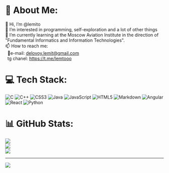 # 💫 About Me:
👋 Hi, I’m @lemito<br>👀 I’m interested in programming, self-exploration and a lot of other things<br>🌱 I’m currently learning at the Moscow Aviation Institute in the direction of "Fundamental Informatics and Information Technologies".<br>📫 How to reach me:<br>&ensp;📩e-mail: delovoy.lemit@gmail.com<br>&ensp;tg chanel: https://t.me/lemtooo


# 💻 Tech Stack:
![C](https://img.shields.io/badge/c-%2300599C.svg?style=for-the-badge&logo=c&logoColor=white) ![C++](https://img.shields.io/badge/c++-%2300599C.svg?style=for-the-badge&logo=c%2B%2B&logoColor=white) ![CSS3](https://img.shields.io/badge/css3-%231572B6.svg?style=for-the-badge&logo=css3&logoColor=white) ![Java](https://img.shields.io/badge/java-%23ED8B00.svg?style=for-the-badge&logo=openjdk&logoColor=white) ![JavaScript](https://img.shields.io/badge/javascript-%23323330.svg?style=for-the-badge&logo=javascript&logoColor=%23F7DF1E) ![HTML5](https://img.shields.io/badge/html5-%23E34F26.svg?style=for-the-badge&logo=html5&logoColor=white) ![Markdown](https://img.shields.io/badge/markdown-%23000000.svg?style=for-the-badge&logo=markdown&logoColor=white) ![Angular](https://img.shields.io/badge/angular-%23DD0031.svg?style=for-the-badge&logo=angular&logoColor=white) ![React](https://img.shields.io/badge/react-%2320232a.svg?style=for-the-badge&logo=react&logoColor=%2361DAFB) ![Python](https://img.shields.io/badge/python-3670A0?style=for-the-badge&logo=python&logoColor=ffdd54)
# 📊 GitHub Stats:
![](https://github-readme-stats.vercel.app/api?username=lemito&theme=dark&hide_border=false&include_all_commits=true&count_private=true)<br/>
![](https://github-readme-streak-stats.herokuapp.com/?user=lemito&theme=dark&hide_border=false)<br/>
![](https://github-readme-stats.vercel.app/api/top-langs/?username=lemito&theme=dark&hide_border=false&include_all_commits=true&count_private=true&layout=compact)

---
[![](https://visitcount.itsvg.in/api?id=lemito&icon=0&color=0)](https://visitcount.itsvg.in)

<!-- Proudly created with GPRM ( https://gprm.itsvg.in ) -->
